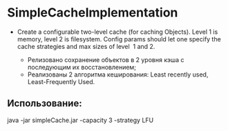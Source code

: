 # SimpleCacheImplementation

- Create a configurable two-level cache (for caching Objects).
Level 1 is memory, level 2 is filesystem. Config params should let one
specify the cache strategies and max sizes of level  1 and 2.

    - Релизовано сохранение объектов в 2 уровня кэша с последующим
    их восстановлением;
    - Реализованы 2 алгоритма кеширования: Least recently used,
    Least-Frequently Used.

## Использование:
java -jar simpleCache.jar -capacity 3 -strategy LFU